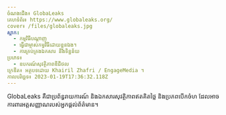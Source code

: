 ```yaml
---
ចំណងជើង៖ GlobaLeaks
គេហទំព័រ៖ https://www.globaleaks.org/
cover៖ /files/globaleaks.jpg
ស្លាក:
  - កម្មវិធីបណ្តាញ
  - ធ្វើជាម្ចាស់កម្វវិធីដោយខ្លួនឯង។
  - ការគ្រប់គ្រងឯកសារ និងទិន្នន័យ
ប្រភេទ៖
  - ឧបករណ៍សុវត្ថិភាពឌីជីថល
ក្រេឌីត៖ អត្ថបទដោយ Khairil Zhafri / EngageMedia ។
កាលបរិច្ឆេទ៖ 2023-01-19T17:36:32.118Z
---
```

GlobaLeaks គឺជាប្រព័ន្ធរាយការណ៍ និងឯកសារសុវត្ថិភាពឥតគិតថ្លៃ និងប្រភពបើកចំហ ដែលអាចការពារអត្តសញ្ញាណរបស់អ្នកផ្តល់ព័ត៌មាន។